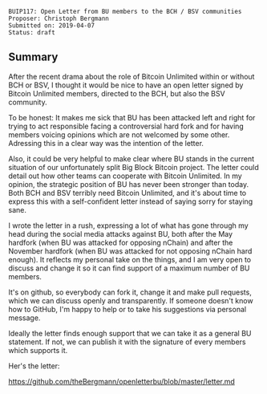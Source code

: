     BUIP117: Open Letter from BU members to the BCH / BSV communities
    Proposer: Christoph Bergmann
    Submitted on: 2019-04-07
    Status: draft

Summary
-------

After the recent drama about the role of Bitcoin Unlimited within or
without BCH or BSV, I thought it would be nice to have an open letter
signed by Bitcoin Unlimited members, directed to the BCH, but also the
BSV community.

To be honest: It makes me sick that BU has been attacked left and right
for trying to act responsible facing a controversial hard fork and for
having members voicing opinions which are not welcomed by some other.
Adressing this in a clear way was the intention of the letter.

Also, it could be very helpful to make clear where BU stands in the
current situation of our unfortunately split Big Block Bitcoin project.
The letter could detail out how other teams can cooperate with Bitcoin
Unlimited. In my opinion, the strategic position of BU has never been
stronger than today. Both BCH and BSV terribly need Bitcoin Unlimited,
and it's about time to express this with a self-confident letter instead
of saying sorry for staying sane.

I wrote the letter in a rush, expressing a lot of what has gone through
my head during the social media attacks against BU, both after the May
hardfork (when BU was attacked for opposing nChain) and after the
November hardfork (when BU was attacked for not opposing nChain hard
enough). It reflects my personal take on the things, and I am very open
to discuss and change it so it can find support of a maximum number of
BU members.

It's on github, so everybody can fork it, change it and make pull
requests, which we can discuss openly and transparently. If someone
doesn't know how to GitHub, I'm happy to help or to take his suggestions
via personal message.

Ideally the letter finds enough support that we can take it as a general
BU statement. If not, we can publish it with the signature of every
members which supports it.

Her's the letter:

<https://github.com/theBergmann/openletterbu/blob/master/letter.md>
